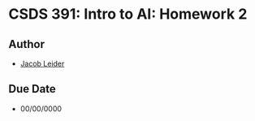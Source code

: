 # CSDS 391: Intro to AI: Homework 2

## Author
- [Jacob Leider](https://github.com/jacob-leider)

## Due Date
- 00/00/0000
